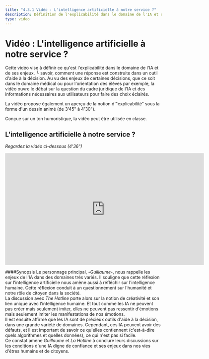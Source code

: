 ```yaml
---
title: "4.3.1 Vidéo : L'intelligence artificielle à notre service ?"
description: Définition de l'explicabilité dans le domaine de l'IA et ses enjeux.
type: video
---
```


# Vidéo : L'intelligence artificielle à notre service ?

Cette vidéo vise à définir ce qu'est l'explicabilité dans le domaine de l'IA et de ses enjeux. └ savoir, comment une réponse est construite dans un outil d'aide à la décision. Au vu des enjeux de certaines décisions, que ce soit dans le domaine médical ou pour l'orientation des élèves par exemple, la vidéo ouvre le débat sur la question du cadre juridique de l'IA et des informations nécessaires aux utilisateurs pour faire des choix éclairés.

La vidéo propose également un aperçu de la notion d'"explicabilité" sous la forme d'un dessin animé (de 3'45" à 4'30").

Conçue sur un ton humoristique, la vidéo peut être utilisée en classe.

## L'intelligence artificielle à notre service ?  
_Regardez la vidéo ci-dessous (4'36")_

<center><iframe width="640" height="360" src="https://www.youtube.com/embed/b3ljE6erMkY?rel=0&showinfo=0&cc_load_policy=1&hl=en&modestbranding=1" frameborder="0" allowfullscreen></iframe></center>

####Synopsis
Le personnage principal, -_Guillaume_-, nous rappelle les enjeux de l'IA dans des domaines très variés. Il souligne que cette réflexion sur l'intelligence artificielle nous amène aussi à réfléchir sur l'intelligence humaine. Cette réflexion conduit à un questionnement sur l'humanité et notre rôle de citoyen dans la société.  
La discussion avec _The Hotline_ porte alors sur la notion de créativité et son lien unique avec l'intelligence humaine. Et tout comme les IA ne peuvent pas créer mais seulement imiter, elles ne peuvent pas ressentir d'émotions mais seulement imiter les manifestations de nos émotions.  
Il est ensuite affirmé que les IA sont de précieux outils d'aide à la décision, dans une grande variété de domaines. Cependant, ces IA peuvent avoir des défauts, et il est important de savoir ce qu'elles contiennent (c'est-à-dire quels algorithmes et quelles données), ce qui n'est pas si facile.  
Ce constat amène _Guillaume_ et _La Hotline_ à conclure leurs discussions sur les conditions d'une IA digne de confiance et ses enjeux dans nos vies d'êtres humains et de citoyens.
